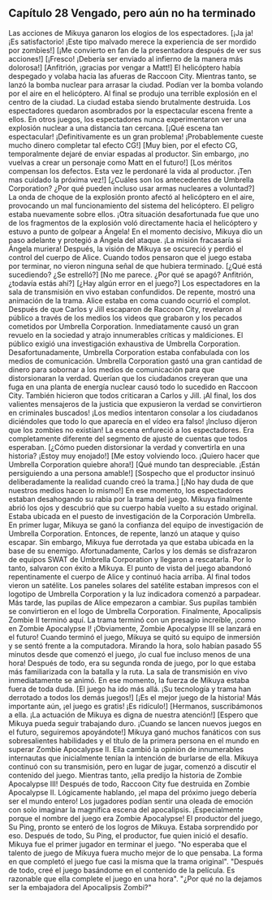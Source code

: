 
## Capítulo 28 Vengado, pero aún no ha terminado

Las acciones de Mikuya ganaron los elogios de los espectadores.
[¡Ja ja! ¡Es satisfactorio! ¡Este tipo malvado merece la experiencia de ser mordido por zombies!]
[¡Me convierto en fan de la presentadora después de ver sus acciones!]
[¡Fresco! ¡Debería ser enviado al infierno de la manera más dolorosa!]
[Anfitrión, ¡gracias por vengar a Matt!]
El helicóptero había despegado y volaba hacia las afueras de Raccoon City.
Mientras tanto, se lanzó la bomba nuclear para arrasar la ciudad. Podían ver la bomba volando por el aire en el helicóptero.
Al final se produjo una terrible explosión en el centro de la ciudad. La ciudad estaba siendo brutalmente destruida.
Los espectadores quedaron asombrados por la espectacular escena frente a ellos.
En otros juegos, los espectadores nunca experimentaron ver una explosión nuclear a una distancia tan cercana.
[¡Qué escena tan espectacular! ¡Definitivamente es un gran problema! ¡Probablemente cueste mucho dinero completar tal efecto CG!]
[Muy bien, por el efecto CG, temporalmente dejaré de enviar espadas al productor. Sin embargo, ¡no vuelvas a crear un personaje como Matt en el futuro!]
[Los méritos compensan los defectos. Esta vez le perdonaré la vida al productor. ¡Ten mas cuidado la próxima vez!]
[¿Cuáles son los antecedentes de Umbrella Corporation? ¿Por qué pueden incluso usar armas nucleares a voluntad?]
La onda de choque de la explosión pronto afectó al helicóptero en el aire, provocando un mal funcionamiento del sistema del helicóptero. El peligro estaba nuevamente sobre ellos.
¡Otra situación desafortunada fue que uno de los fragmentos de la explosión voló directamente hacia el helicóptero y estuvo a punto de golpear a Ángela!
En el momento decisivo, Mikuya dio un paso adelante y protegió a Ángela del ataque. ¡La misión fracasaría si Ángela muriera!
Después, la visión de Mikuya se oscureció y perdió el control del cuerpo de Alice.
Cuando todos pensaron que el juego estaba por terminar, no vieron ninguna señal de que hubiera terminado.
[¿Qué está sucediendo? ¿Se estrelló?]
[No me parece. ¿Por qué se apagó? Anfitrión, ¿todavía estás ahí?]
[¿Hay algún error en el juego?]
Los espectadores en la sala de transmisión en vivo estaban confundidos.
De repente, mostró una animación de la trama. Alice estaba en coma cuando ocurrió el complot.
Después de que Carlos y Jill escaparon de Raccoon City, revelaron al público a través de los medios los videos que grabaron y los pecados cometidos por Umbrella Corporation.
Inmediatamente causó un gran revuelo en la sociedad y atrajo innumerables críticas y maldiciones. El público exigió una investigación exhaustiva de Umbrella Corporation.
Desafortunadamente, Umbrella Corporation estaba confabulada con los medios de comunicación.
Umbrella Corporation gastó una gran cantidad de dinero para sobornar a los medios de comunicación para que distorsionaran la verdad. Querían que los ciudadanos creyeran que una fuga en una planta de energía nuclear causó todo lo sucedido en Raccoon City.
También hicieron que todos criticaran a Carlos y Jill. ¡Al final, los dos valientes mensajeros de la justicia que expusieron la verdad se convirtieron en criminales buscados!
¡Los medios intentaron consolar a los ciudadanos diciéndoles que todo lo que aparecía en el vídeo era falso!
¡Incluso dijeron que los zombies no existían!
La escena enfureció a los espectadores.
Era completamente diferente del segmento de ajuste de cuentas que todos esperaban.
[¿Cómo pueden distorsionar la verdad y convertirla en una historia? ¡Estoy muy enojado!]
[Me estoy volviendo loco. ¡Quiero hacer que Umbrella Corporation quiebre ahora!]
[Qué mundo tan despreciable. ¡Están persiguiendo a una persona amable!]
[Sospecho que el productor insinuó deliberadamente la realidad cuando creó la trama.]
[¡No hay duda de que nuestros medios hacen lo mismo!]
En ese momento, los espectadores estaban desahogando su rabia por la trama del juego.
Mikuya finalmente abrió los ojos y descubrió que su cuerpo había vuelto a su estado original. Estaba ubicada en el puesto de investigación de la Corporación Umbrella.
En primer lugar, Mikuya se ganó la confianza del equipo de investigación de Umbrella Corporation. Entonces, de repente, lanzó un ataque y quiso escapar.
Sin embargo, Mikuya fue derrotada ya que estaba ubicada en la base de su enemigo.
Afortunadamente, Carlos y los demás se disfrazaron de equipos SWAT de Umbrella Corporation y llegaron a rescatarla. Por lo tanto, salvaron con éxito a Mikuya.
El punto de vista del juego abandonó repentinamente el cuerpo de Alice y continuó hacia arriba.
Al final todos vieron un satélite.
Los paneles solares del satélite estaban impresos con el logotipo de Umbrella Corporation y la luz indicadora comenzó a parpadear.
Más tarde, las pupilas de Alice empezaron a cambiar. Sus pupilas también se convirtieron en el logo de Umbrella Corporation.
Finalmente, Apocalipsis Zombie II terminó aquí.
La trama terminó con un presagio increíble, ¡como en Zombie Apocalypse I!
¡Obviamente, Zombie Apocalypse III se lanzará en el futuro!
Cuando terminó el juego, Mikuya se quitó su equipo de inmersión y se sentó frente a la computadora.
Mirando la hora, solo habían pasado 55 minutos desde que comenzó el juego, ¡lo cual fue incluso menos de una hora!
Después de todo, era su segunda ronda de juego, por lo que estaba más familiarizada con la batalla y la ruta.
La sala de transmisión en vivo inmediatamente se animó. En ese momento, la fuerza de Mikuya estaba fuera de toda duda.
[El juego ha ido más allá. ¡Su tecnología y trama han derrotado a todos los demás juegos!]
[¡Es el mejor juego de la historia! Más importante aún, ¡el juego es gratis! ¡Es ridículo!]
[Hermanos, suscribámonos a ella. ¡La actuación de Mikuya es digna de nuestra atención!]
[Espero que Mikuya pueda seguir trabajando duro. ¡Cuando se lancen nuevos juegos en el futuro, seguiremos apoyándote!]
Mikuya ganó muchos fanáticos con sus sobresalientes habilidades y el título de la primera persona en el mundo en superar Zombie Apocalypse II.
Ella cambió la opinión de innumerables internautas que inicialmente tenían la intención de burlarse de ella.
Mikuya continuó con su transmisión, pero en lugar de jugar, comenzó a discutir el contenido del juego.
Mientras tanto, ¡ella predijo la historia de Zombie Apocalypse III!
Después de todo, Raccoon City fue destruida en Zombie Apocalypse II. Lógicamente hablando, ¡el mapa del próximo juego debería ser el mundo entero!
Los jugadores podían sentir una oleada de emoción con solo imaginar la magnífica escena del apocalipsis.
¡Especialmente porque el nombre del juego era Zombie Apocalypse!
El productor del juego, Su Ping, pronto se enteró de los logros de Mikuya. Estaba sorprendido por eso.
Después de todo, Su Ping, el productor, fue quien inició el desafío. Mikuya fue el primer jugador en terminar el juego.
"No esperaba que el talento de juego de Mikuya fuera mucho mejor de lo que pensaba. La forma en que completó el juego fue casi la misma que la trama original".
"Después de todo, creé el juego basándome en el contenido de la película. Es razonable que ella complete el juego en una hora".
"¿Por qué no la dejamos ser la embajadora del Apocalipsis Zombi?"
